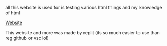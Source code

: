 all this website is used for is testing various html things and my knowledge of html

[Website](https://discoveryx64.github.io/Html-website-testing/Home/)

This website and more was made by replit (its so much easier to use than reg github or vsc lol)